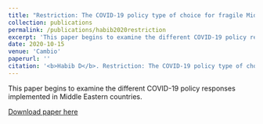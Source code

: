 ```yaml
---
title: "Restriction: The COVID-19 policy type of choice for fragile Middle Eastern states"
collection: publications
permalink: /publications/habib2020restriction
excerpt: 'This paper begins to examine the different COVID-19 policy responses implemented in Middle Eastern countries.'
date: 2020-10-15
venue: 'Cambio'
paperurl: ''
citation: '<b>Habib D</b>. Restriction: The COVID-19 policy type of choice for fragile Middle Eastern states. <i>Cambio</i>. 2020:1-12. doi:10.13128/cambio-9729'
---
```

This paper begins to examine the different COVID-19 policy responses implemented in Middle Eastern countries.

[Download paper here](http://danielrshabib.github.io/files/habib2020restriction.pdf)
